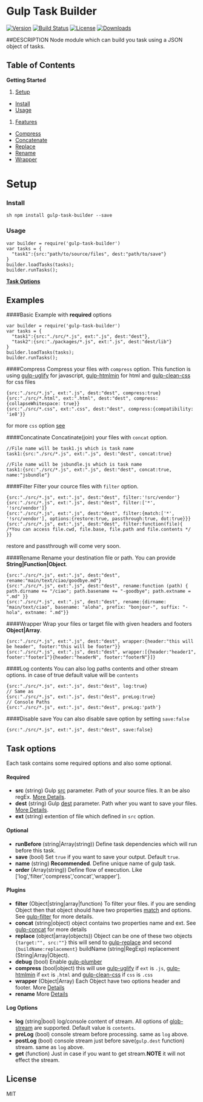 # Gulp Task Builder
[![Version][version-svg]][package-url] [![Build Status][travis-svg]][travis-url] [![License][license-image]][license-url]  [![Downloads][downloads-image]][downloads-url]

[version-svg]: https://img.shields.io/npm/v/gulp-task-builder.svg?style=flat-square
[package-url]: https://npmjs.org/package/gulp-task-builder
[travis-svg]: https://img.shields.io/travis/Emallates/gulp-task-builder/master.svg?style=flat-square
[travis-url]: https://api.travis-ci.org/Emallates/gulp-task-builder.svg?branch=master
[license-image]: https://img.shields.io/badge/license-MIT-green.svg?style=flat-square
[license-url]: LICENSE.txt
[downloads-image]: https://img.shields.io/npm/dm/gulp-task-builder.svg?style=flat-square
[downloads-url]: http://npm-stat.com/charts.html?package=gulp-task-builder



##DESCRIPTION
Node module which can build you task using a JSON object of tasks.

<!--NO_HTML-->

Table of Contents
-----------------
**Getting Started**

1. [Setup](#setup)
  - [Install](#install)
  - [Usage](#usage)
  
1. [Features](#features)
  - [Compress](#compress)
  - [Concatenate](#concatinate)
  - [Replace](#replace)
  - [Rename](#rename)
  - [Wrapper](#wrapper)


<!--/NO_HTML-->

Setup
============

### Install

```sh npm install gulp-task-builder --save ```

### Usage

    var builder = require('gulp-task-builder')
    var tasks = {
      "task1":{src:"path/to/source/files", dest:"path/to/save"}
    }
    builder.loadTasks(tasks);
    builder.runTasks();

**[Task Options](#task-options)**

Examples
-------------

####Basic Example 
with **required** options

    var builder = require('gulp-task-builder')
    var tasks = {
      "task1":{src:"./src/*.js", ext:".js", dest:"dest"},
      "task2":{src:"./packages/*.js", ext:".js", dest:"dest/lib"}
    }
    builder.loadTasks(tasks);
    builder.runTasks();


####Compress
Compress your files with `compress` option. This function is using [gulp-uglify][gulp-uglify] for javascript, [gulp-htmlmin][gulp-htmlmin] for html and [gulp-clean-css][gulp-clean-css] for css files
    
    {src:"./src/*.js", ext:".js", dest:"dest", compress:true}
    {src:"./src/*.html", ext:".html", dest:"dest", compress:{collapseWhitespace: true}}
    {src:"./src/*.css", ext:".css", dest:"dest", compress:{compatibility: 'ie8'}}

for more `css` option [see][gulp-mincss-opts]

####Concatinate
Concatinate(join) your files with `concat` option. 
    
    //File name will be task1.js which is task name
    task1:{src:"./src/*.js", ext:".js", dest:"dest", concat:true}

    //File name will be jsbundle.js which is task name
    task1:{src:"./src/*.js", ext:".js", dest:"dest", concat:true, name:"jsbundle"}

####Filter
Filter your cource files with `filter` option.
    
    {src:"./src/*.js", ext:".js", dest:"dest", filter:'!src/vendor'}
    {src:"./src/*.js", ext:".js", dest:"dest", filter:['*', '!src/vendor']}
    {src:"./src/*.js", ext:".js", dest:"dest", filter:{match:['*', '!src/vendor'], options:{restore:true, passthrough:true, dot:true}}}
    {src:"./src/*.js", ext:".js", dest:"dest", filter:function(file){ /*You can access file.cwd, file.base, file.path and file.contents */ }}

restore and passthrough will come very soon.

####Rename
Rename your destination file or path. You can provide **String|Function|Object**.
    
    {src:"./src/*.js", ext:".js", dest:"dest", rename:"main/text/ciao/goodbye.md"}
    {src:"./src/*.js", ext:".js", dest:"dest", rename:function (path) { path.dirname += "/ciao"; path.basename += "-goodbye"; path.extname = ".md" }}
    {src:"./src/*.js", ext:".js", dest:"dest", rename:{dirname: "main/text/ciao", basename: "aloha", prefix: "bonjour-", suffix: "-hola", extname: ".md"}}


####Wrapper
Wrap your files or target file with given headers and footers **Object|Array**.
    
    {src:"./src/*.js", ext:".js", dest:"dest", wrapper:{header:"this will be header", footer:"this will be footer"}}
    {src:"./src/*.js", ext:".js", dest:"dest", wrapper:[{header:"header1", footer:"footer1"}{header:"headerN", footer:"footerN"}]}


####Log contents
You can also log paths contents and other stream options. in case of true default value will be `contents`
    
    {src:"./src/*.js", ext:".js", dest:"dest", log:true}
    // Same as
    {src:"./src/*.js", ext:".js", dest:"dest", preLog:true}
    // Console Paths
    {src:"./src/*.js", ext:".js", dest:"dest", preLog:'path'}


####Disable save
You can also disable save option by setting `save:false`
    
    {src:"./src/*.js", ext:".js", dest:"dest", save:false}

Task options
-------------
Each task contains some required options and also some optional.

#### Required
- **src** (string) Gulp [src][g-src-rf] parameter. Path of your source files. It an be also regEx. [More Details][g-src-rf].
- **dest** (string) Gulp [dest][g-dest-rf] parameter. Path wher you want to save your files. [More Details][g-dest-rf].
- **ext** (string) extention of file which defined in `src` option.

#### Optional
- **runBefore** (string|Array(string)) Define task dependencies which will run before this task.
- **save** (bool) Set `true` if you want to save your output. Default `true`.
- **name** (string) **Recommended**. Define unique name of gulp task.
- **order** (Array(string)) Define flow of execution. Like ['log','filter','compress','concat','wrapper'].

#### Plugins
- **filter** (Object|string|array|function) To filter your files. if you are sending Object then that object should have two properties [match][g-filter-opts] and options. See [gulp-filter][g-filter-api] for more details.
- **concat** (string|object) object contains two properties name and ext. See [gulp-concat](https://www.npmjs.com/package/gulp-concat) for more details
- **replace** (object|array(objects)) Object can be one of these two objects `{target:"", src:""}` this will send to [gulp-replace][gulp-replace] and second `{buildName:replacement}` buildName (string|RegExp) replacement (String|Array|Object).
- **debug** (bool) Enable [gulp-plumber](https://www.npmjs.com/package/gulp-plumber)
- **compress** (bool|object) this will use [gulp-uglify][gulp-uglify] if `ext` is `.js`, [gulp-htmlmin][gulp-htmlmin] if `ext` is `.html` and [gulp-clean-css][gulp-clean-css] if `css` is `.css`
- **wrapper** (Object|Array) Each Object have two options header and footer. More [Details](https://www.npmjs.com/package/gulp-wrapper)
- **rename** More [Details](https://www.npmjs.com/package/gulp-rename)




#### Log Options
- **log** (string|bool) log/console content of stream. All options of [glob-stream](https://github.com/gulpjs/glob-stream) are supported. Default value is `contents`.
- **preLog** (bool) console stream before processing. same as `log` above.
- **postLog** (bool) console stream just before save(`gulp.dest` function) stream. same as `log` above.
- **get** (function) Just in case if you want to get stream.**NOTE** it will not effect the stream.

## License
MIT

[g-src-rf]: https://github.com/gulpjs/gulp/blob/master/docs/API.md#gulpsrcglobs-options
[g-dest-rf]: https://github.com/gulpjs/gulp/blob/master/docs/API.md#gulpdestpath-options
[g-watch-rf]: https://github.com/gulpjs/gulp/blob/master/docs/API.md#gulpwatchglob--opts-tasks-or-gulpwatchglob--opts-cb

[g-filter-api]: https://www.npmjs.com/package/gulp-filter#filterpattern-options
[g-filter-opts]: https://www.npmjs.com/package/gulp-filter#options
[gulp-replace]: https://www.npmjs.com/package/gulp-replace

[gulp-uglify]: https://www.npmjs.com/package/gulp-uglify
[gulp-htmlmin]: https://www.npmjs.com/package/gulp-htmlmin
[gulp-clean-css]: https://www.npmjs.com/package/gulp-clean-css
[gulp-mincss-opts]: https://github.com/jakubpawlowicz/clean-css#how-to-use-clean-css-api



